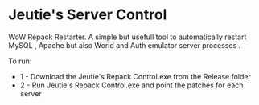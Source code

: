 # Jeutie's Server Control

WoW Repack Restarter. A simple but usefull tool to automatically restart MySQL , Apache but also World and Auth emulator server processes .

To run:
+ 1 - Download the Jeutie's Repack Control.exe from the Release folder
+ 2 - Run Jeutie's Repack Control.exe and point the patches for each server

